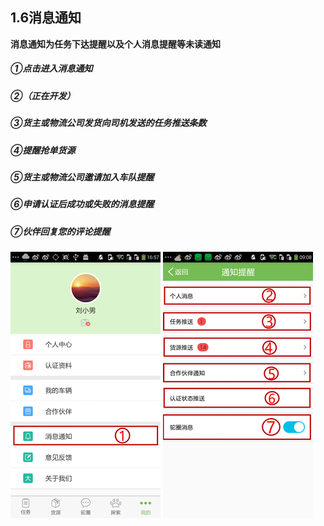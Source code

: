 ## **1.6消息通知**

**消息通知为任务下达提醒以及个人消息提醒等未读通知**

##### ①点击进入消息通知

##### ②（正在开发）

##### ③货主或物流公司发货向司机发送的任务推送条数

##### ④提醒抢单货源

##### ⑤货主或物流公司邀请加入车队提醒

##### ⑥申请认证后成功或失败的消息提醒

##### ⑦伙伴回复您的评论提醒

![](/assets/消息通知1.1.png)   ![](/assets/消息通知1.2.png)

